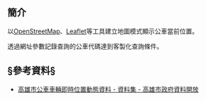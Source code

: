 ## 簡介

以[OpenStreetMap](https://www.openstreetmap.org/)、[Leaflet](https://leafletjs.com/)等工具建立地圖模式顯示公車當前位置。

透過網址參數記錄查詢的公車代碼達到客製化查詢條件。

## §參考資料§
- [高雄市公車車輛即時位置動態資料 - 資料集 - 高雄市政府資料開放](https://data.kcg.gov.tw/dataset/bus-real-time-dynamic)
